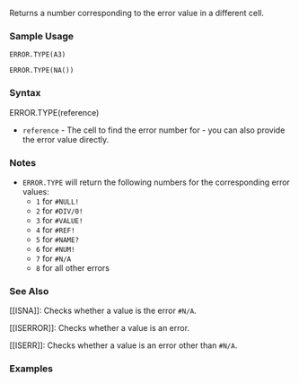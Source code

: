 Returns a number corresponding to the error value in a different cell.

### Sample Usage

`ERROR.TYPE(A3)`

`ERROR.TYPE(NA())`

### Syntax

ERROR.TYPE(reference)

* `reference` - The cell to find the error number for - you can also provide the error value directly.

### Notes

* `ERROR.TYPE` will return the following numbers for the corresponding error values:
  + `1` for `#NULL!`
  + `2` for `#DIV/0!`
  + `3` for `#VALUE!`
  + `4` for `#REF!`
  + `5` for `#NAME?`
  + `6` for `#NUM!`
  + `7` for `#N/A`
  + `8` for all other errors

### See Also

[[ISNA]]: Checks whether a value is the error `#N/A`.

[[ISERROR]]: Checks whether a value is an error.

[[ISERR]]: Checks whether a value is an error other than `#N/A`.

### Examples
